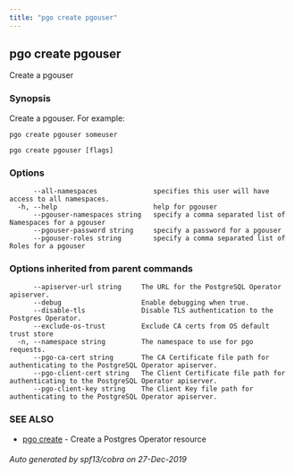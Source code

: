 ```yaml
---
title: "pgo create pgouser"
---
```

## pgo create pgouser

Create a pgouser

### Synopsis

Create a pgouser. For example:

    pgo create pgouser someuser

```
pgo create pgouser [flags]
```

### Options

```
      --all-namespaces              specifies this user will have access to all namespaces.
  -h, --help                        help for pgouser
      --pgouser-namespaces string   specify a comma separated list of Namespaces for a pgouser
      --pgouser-password string     specify a password for a pgouser
      --pgouser-roles string        specify a comma separated list of Roles for a pgouser
```

### Options inherited from parent commands

```
      --apiserver-url string     The URL for the PostgreSQL Operator apiserver.
      --debug                    Enable debugging when true.
      --disable-tls              Disable TLS authentication to the Postgres Operator.
      --exclude-os-trust         Exclude CA certs from OS default trust store
  -n, --namespace string         The namespace to use for pgo requests.
      --pgo-ca-cert string       The CA Certificate file path for authenticating to the PostgreSQL Operator apiserver.
      --pgo-client-cert string   The Client Certificate file path for authenticating to the PostgreSQL Operator apiserver.
      --pgo-client-key string    The Client Key file path for authenticating to the PostgreSQL Operator apiserver.
```

### SEE ALSO

* [pgo create](/pgo-cli/reference/pgo_create/)	 - Create a Postgres Operator resource

###### Auto generated by spf13/cobra on 27-Dec-2019
